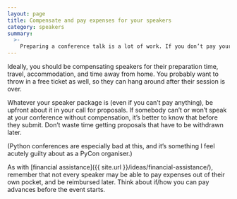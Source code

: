 ```yaml
---
layout: page
title: Compensate and pay expenses for your speakers
category: speakers
summary:
  >-
    Preparing a conference talk is a lot of work. If you don’t pay your speakers, you’re restricting yourself to people who can afford to do that preparation for free.
---
```


Ideally, you should be compensating speakers for their preparation time, travel, accommodation, and time away from home.
You probably want to throw in a free ticket as well, so they can hang around after their session is over.

Whatever your speaker package is (even if you can’t pay anything), be upfront about it in your call for proposals.
If somebody can’t or won’t speak at your conference without compensation, it’s better to know that before they submit.
Don’t waste time getting proposals that have to be withdrawn later.

(Python conferences are especially bad at this, and it’s something I feel acutely guilty about as a PyCon organiser.)

As with [financial assistance]({{ site.url }}/ideas/financial-assistance/), remember that not every speaker may be able to pay expenses out of their own pocket, and be reimbursed later.
Think about if/how you can pay advances before the event starts.

